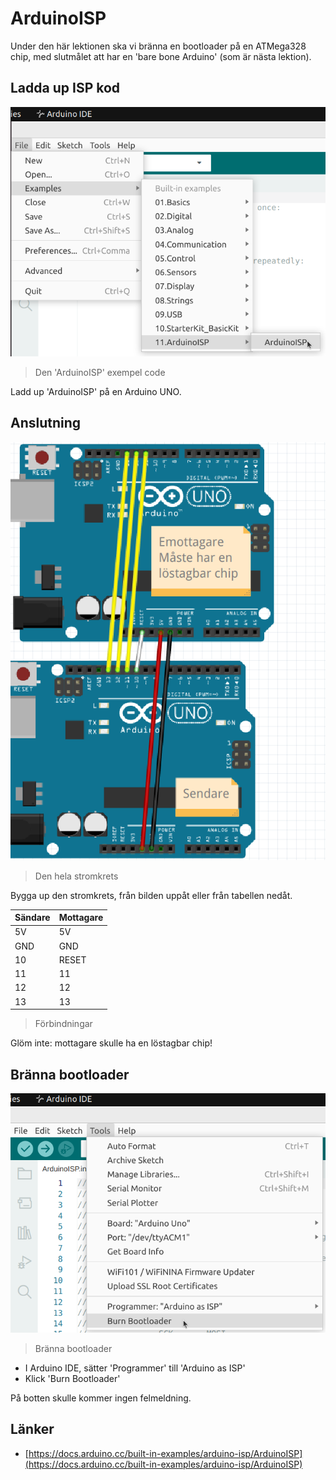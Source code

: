 # ArduinoISP

Under den här lektionen ska vi bränna en bootloader på en ATMega328 chip,
med slutmålet att har en 'bare bone Arduino' (som är nästa lektion).

## Ladda up ISP kod

![](arduino_ide_example.png)

> Den 'ArduinoISP' exempel code

Ladd up 'ArduinoISP' på en Arduino UNO.

## Anslutning

![](ansluting_allt.png)

> Den hela stromkrets

Bygga up den stromkrets, från bilden uppåt
eller från tabellen nedåt.

Sändare|Mottagare
-------|----------
5V     |5V
GND    |GND
10     |RESET
11     |11
12     |12
13     |13

> Förbindningar

Glöm inte: mottagare skulle ha en löstagbar chip!

## Bränna bootloader

![](arduino_ide_burn_bootloader.png)

> Bränna bootloader

* I Arduino IDE, sätter 'Programmer' till 'Arduino as ISP'
* Klick 'Burn Bootloader'

På botten skulle kommer ingen felmeldning.

## Länker

* [https://docs.arduino.cc/built-in-examples/arduino-isp/ArduinoISP](https://docs.arduino.cc/built-in-examples/arduino-isp/ArduinoISP)
